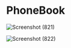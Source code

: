 # PhoneBook

![Screenshot (821)](https://user-images.githubusercontent.com/56436152/124303305-ebe64b80-db7f-11eb-9f94-49dba0e9c95a.png)

![Screenshot (822)](https://user-images.githubusercontent.com/56436152/124303343-f6084a00-db7f-11eb-98d9-fc86a72d955b.png)
